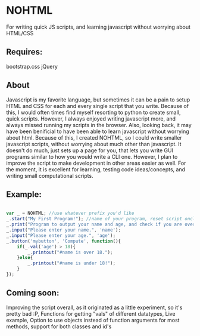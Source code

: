 NOHTML
======

For writing quick JS scripts, and learning javascript without worrying about HTML/CSS

Requires:
---------

bootstrap.css
jQuery

About
-----

Javascript is my favorite language, but sometimes it can be a pain to setup HTML and CSS for each and every single script that you write. Because
of this, I would often times find myself resorting to python to create small, quick scripts. However, I always enjoyed writing javascript more, and always missed running my scripts in the browser. Also, looking back, it may have been benificial to have been able to learn javascript without worrying about html.
Because of this, I created NOHTML, so I could write smaller javascript scripts, without worrying about much other than javascript.
It doesn't do much, just sets up a page for you, that lets you write GUI programs similar to how you would write a CLI one. However, I plan to improve the script to make development in other areas easier as well. For the moment, it is excellent for learning, testing code ideas/concepts, and
writing small computational scripts.

Example:
--------

~~~javascript

var _ = NOHTML; //use whatever prefix you'd like
_.start("My First Program!"); //name of your program, reset script onclick
_.print("Program to output your name and age, and check if you are over 18.");
_.input("Please enter your name.", 'name');
_.input("Please enter your age.", 'age');
_.button('mybutton', 'Compute', function(){
	if(_.val('age') > 18){
		_.printout("#name is over 18.");
	}else{
		_.printout("#name is under 18!");
	}
});

~~~~

Coming soon:
------------

Improving the script overall, as it originated as a little experiment, so it's pretty bad :P,
Functions for getting "vals" of different datatypes,
Live example,
Option to use objects instead of function arguments for most methods,
support for both classes and id's
